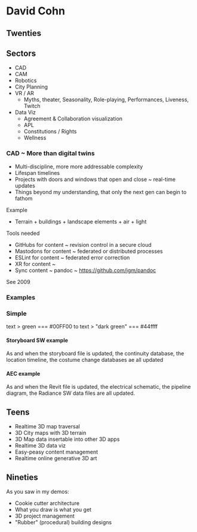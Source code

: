 # David Cohn


## Twenties


## Sectors

* CAD
* CAM
* Robotics
* City Planning
* VR / AR
  * Myths, theater, Seasonality, Role-playing, Performances, Liveness, Twitch
* Data Viz
  * Agreement & Collaboration visualization
  * APL
  * Constitutions / Rights
  * Wellness


### CAD  ~ More than digital twins

* Multi-discipline, more more addressable complexity
* Lifespan timelines
* Projects with doors and windows that open and close ~ real-time updates
* Things beyond my understanding, that only the next gen can begin to fathom

Example
* Terrain + buildings + landscape elements + air + light

Tools needed

* GitHubs for content ~ revision control in a secure cloud
* Mastodons for content ~ federated or distributed processes
* ESLint for content ~ federated error correction
* XR for content ~
* Sync content ~ pandoc ~ https://github.com/jgm/pandoc

See 2009

### Examples

### Simple

text > green === #00FF00
to
text > "dark green" === #44ffff

#### Storyboard SW example

As and when the storyboard file is updated, the continuity database, the location timeline, the costume change databases ae all updated

#### AEC example
As and when the Revit file is updated, the electrical schematic, the pipeline diagram, the Radiance SW data files are all updated.


## Teens

* Realtime 3D map traversal
* 3D City maps with 3D terrain
* 3D Map data insertable into other 3D apps
* Realtime 3D data viz
* Easy-peasy content management
* Realtime online generative 3D art

## Nineties

As you saw in my demos:

* Cookie cutter architecture
* What you draw is what you get
* 3D project management
* "Rubber" (procedural) building designs
